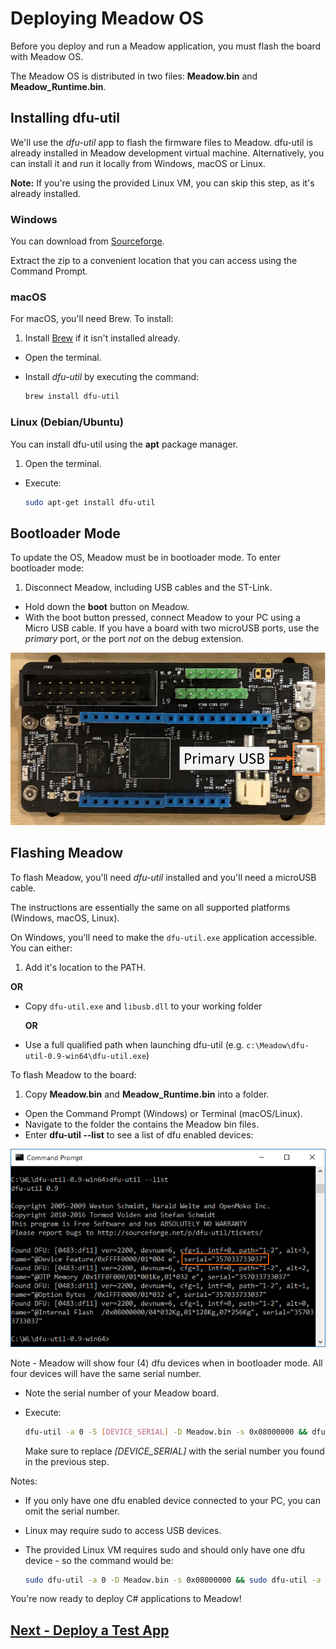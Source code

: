# Deploying Meadow OS

Before you deploy and run a Meadow application, you must flash the board with Meadow OS.

The Meadow OS is distributed in two files: **Meadow.bin** and **Meadow_Runtime.bin**.

## Installing dfu-util

We'll use the _dfu-util_ app to flash the firmware files to Meadow. dfu-util is already installed in Meadow development virtual machine.
Alternatively, you can install it and run it locally from Windows, macOS or Linux.

**Note:** If you're using the provided Linux VM, you can skip this step, as it's already installed.

### Windows

You can download from [Sourceforge](http://dfu-util.sourceforge.net/releases/dfu-util-0.9-win64.zip).

Extract the zip to a convenient location that you can access using the Command Prompt.

### macOS

For macOS, you'll need Brew. To install:

 1. Install [Brew](https://brew.sh/) if it isn't installed already.
 * Open the terminal.
 * Install _dfu-util_ by executing the command:
  
   ```bash
   brew install dfu-util
   ```

### Linux (Debian/Ubuntu)

You can install dfu-util using the **apt** package manager.

 1. Open the terminal.
 * Execute:

   ```bash
   sudo apt-get install dfu-util
   ```

## Bootloader Mode

To update the OS, Meadow must be in bootloader mode. To enter bootloader mode:

 1. Disconnect Meadow, including USB cables and the ST-Link.
 * Hold down the **boot** button on Meadow.
 * With the boot button pressed, connect Meadow to your PC using a Micro USB cable. If you have a board with two microUSB ports, use the *primary* port, or the port *not* on the debug extension.
 
  ![Primary USB port](./primary_usb.png)

## Flashing Meadow

To flash Meadow, you'll need _dfu-util_ installed and you'll need a microUSB cable.

The instructions are essentially the same on all supported platforms (Windows, macOS, Linux).

On Windows, you'll need to make the `dfu-util.exe` application accessible. You can either:

 1. Add it's location to the PATH.
  
   **OR**
 * Copy `dfu-util.exe` and `libusb.dll` to your working folder
  
   **OR**
 * Use a full qualified path when launching dfu-util (e.g. `c:\Meadow\dfu-util-0.9-win64\dfu-util.exe`)

To flash Meadow to the board:

 1. Copy **Meadow.bin** and **Meadow_Runtime.bin** into a folder.
 * Open the Command Prompt (Windows) or Terminal (macOS/Linux).
 * Navigate to the folder the contains the Meadow bin files.
 * Enter **dfu-util --list** to see a list of dfu enabled devices:

  ![dfu-util --list (Windows)](./dfu_serial.png)

  Note - Meadow will show four (4) dfu devices when in bootloader mode. All four devices will have the same serial number.

 * Note the serial number of your Meadow board.
 * Execute:
  
   ```bash
   dfu-util -a 0 -S [DEVICE_SERIAL] -D Meadow.bin -s 0x08000000 && dfu-util -a 0 -S [DEVICE_SERIAL] -D Meadow_Runtime.bin -s 0x08040000
   ```
   
   Make sure to replace *[DEVICE_SERIAL]* with the serial number you found in the previous step.

Notes:

 * If you only have one dfu enabled device connected to your PC, you can omit the serial number.
 * Linux may require sudo to access USB devices.
 * The provided Linux VM requires sudo and should only have one dfu device - so the command would be:

   ```bash
   sudo dfu-util -a 0 -D Meadow.bin -s 0x08000000 && sudo dfu-util -a 0 -D Meadow_Runtime.bin -s 0x08040000
   ```

You're now ready to deploy C# applications to Meadow!

## [Next - Deploy a Test App](/guides/Getting_Started/Deployment/index.html)
